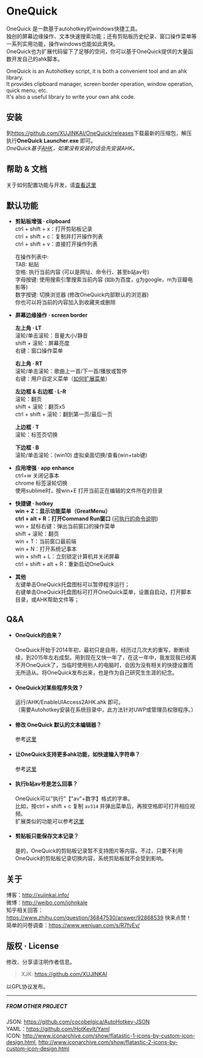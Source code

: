 OneQuick
========================
OneQuick 是一款基于autohotkey的windows快捷工具。  
独创的屏幕边缘操作、文本快速搜索功能；还有剪贴板历史纪录、窗口操作菜单等一系列实用功能，操作windows也能如此爽快。  
OneQuick也为扩展代码留下了足够的空间，你可以基于OneQuick提供的大量函数开发自己的ahk脚本。

OneQuick is an Autohotkey script, it is both a convenient tool and an ahk library.  
It provides clipboard manager, screen border operation, window operation, quick menu, etc.  
It's also a useful library to write your own ahk code.  


安装
------------------------
到<https://github.com/XUJINKAI/OneQuick/releases>下载最新的压缩包，解压执行**OneQuick Launcher.exe** 即可。  
_OneQuick基于[AHK][AHK]，如果没有安装的话会先安装AHK。_


帮助 & 文档
------------------------
关于如何配置功能与开发，请[查看这里][DOCUMENT]


默认功能
------------------------
- **剪贴板增强 · clipboard**  
    ctrl + shift + x：打开剪贴板记录  
    ctrl + shift + c：复制并打开操作列表  
    ctrl + shift + v：直接打开操作列表  

    在操作列表中:  
    TAB: 粘贴  
    空格: 执行当前内容 (可以是网址、命令行、甚至b站av号)  
    字母按键: 使用搜索引擎搜索当前内容 (如b为百度，g为google，m为豆瓣电影等)  
    数字按键: 切换浏览器 (修改OneQuick内部默认的浏览器)  
    你也可以将当前的内容加入到收藏夹或删除  

- **屏幕边缘操作 · screen border**

    **左上角 · LT**  
    滚轮/单击滚轮：音量大小/静音  
    shift + 滚轮：屏幕亮度  
    右键：窗口操作菜单  

    **右上角 · RT**  
    滚轮/单击滚轮：歌曲上一首/下一首/播放或暂停  
    右键：用户自定义菜单（[如何扩展菜单][ext_rt_menu]）  

    **左边框 & 右边框 · L-R**  
    滚轮：翻页  
    shift + 滚轮：翻页x5  
    ctrl + shift + 滚轮：翻到第一页/最后一页  

    **上边框 · T**  
    滚轮：标签页切换  

    **下边框 · B**  
    滚轮/单击滚轮：(win10) 虚拟桌面切换/查看(win+tab键)

- **应用增强 · app enhance**  
    ctrl+w 关闭记事本  
    chrome 标签滚轮切换  
    使用sublime时，按win+E 打开当前正在编辑的文件所在的目录  

- **快捷键 · hotkey**  
    **win + Z：显示功能菜单（GreatMenu）**  
    **ctrl + alt + R：打开Command Run窗口** ([可执行的命令说明][run_function])  
    win + 鼠标右键：弹出当前窗口的操作菜单  
    shift + 滚轮：翻页  
    win + T：当前窗口最前端  
    win + N：打开系统记事本  
    win + shift + L：立刻锁定计算机并关闭屏幕  
    ctrl + shift + alt + R：重新启动OneQuick  

- **其他**  
    左键单击OneQuick托盘图标可以暂停程序运行；  
    右键单击OneQuick托盘图标可打开OneQuick菜单，设置自启动，打开脚本目录，或AHK帮助文件等；  


Q&A
------------------------

- #### OneQuick的由来？  
    OneQuick开始于2014年初，最初只是自用，经历过几次大的重写，断断续续，到2015年左右成型。用到现在又快一年了，在这一年中，我发现我已经离不开OneQuick了，当临时使用别人的电脑时，会因为没有相关的快捷设置而无所适从。将OneQuick发布出来，也是作为自己研究生生涯的纪念。

- #### OneQuick对某些程序失效？  
    运行/AHK/EnableUIAccess2AHK.ahk 即可。  
    （需要Autohotkey安装在系统目录中，此方法针对UWP或管理员权限程序。）

- #### 修改 OneQuick 默认的文本编辑器？  
    参考[这里][ext_default_editor]  

- #### 让OneQuick支持更多ahk功能，如快速输入字符串？  
    参考[这里][ext_ahk_code]  

- #### 执行b站av号是怎么回事？  
    OneQuick可以“执行”【"av"+数字】格式的字串。  
    比如，按ctrl + shift + c 复制 `av314` 并弹出菜单后，再按空格即可打开相应视频。  
    扩展类似的功能可以参考[这里][run_function]  

- #### 剪贴板只能保存文本记录？  
    是的，OneQuick的剪贴板记录暂不支持图片等内容。不过，只要不利用OneQuick的剪贴板记录切换内容，系统剪贴板就不会受到影响。


关于
------------------------
博客：http://xujinkai.info/  
微博：http://weibo.com/johnkale  
知乎相关回答：https://www.zhihu.com/question/36847530/answer/92868539 快来点赞！  
简单的问卷调查：https://www.wenjuan.com/s/R7fyEv/  


版权 · License
------------------------
修改、分享请注明作者信息。
> XJK: https://github.com/XUJINKAI  

以GPL协议发布。  

[AHK]: https://autohotkey.com/
[DOCUMENT]: https://github.com/XUJINKAI/OneQuick/wiki
[ext_rt_menu]: https://github.com/XUJINKAI/OneQuick/wiki/OneQuick.Ext.ahk#扩展屏幕右上角右键菜单
[ext_default_editor]: https://github.com/XUJINKAI/OneQuick/wiki/OneQuick.Ext.ahk#设置默认编辑器
[ext_ahk_code]: https://github.com/XUJINKAI/OneQuick/wiki/OneQuick.Ext.ahk#定义额外的快捷键
[run_function]: https://github.com/XUJINKAI/OneQuick/wiki/run_function

------------------------
##### FROM OTHER PROJECT  
JSON: https://github.com/cocobelgica/AutoHotkey-JSON  
YAML：https://github.com/HotKeyIt/Yaml  
ICON: http://www.iconarchive.com/show/flatastic-1-icons-by-custom-icon-design.html, http://www.iconarchive.com/show/flatastic-2-icons-by-custom-icon-design.html  